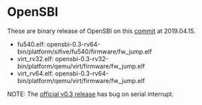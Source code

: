 # OpenSBI

These are binary release of OpenSBI on this [commit](https://github.com/riscv/opensbi/tree/194dbbe5a13dff2255411c26d249f3ad4ef42c0b) at 2019.04.15.

- fu540.elf: opensbi-0.3-rv64-bin/platform/sifive/fu540/firmware/fw_jump.elf
- virt_rv32.elf: opensbi-0.3-rv32-bin/platform/qemu/virt/firmware/fw_jump.elf
- virt_rv64.elf: opensbi-0.3-rv64-bin/platform/qemu/virt/firmware/fw_jump.elf

NOTE: The [official v0.3 release](https://github.com/riscv/opensbi/releases/tag/v0.3) has bug on serial interrupt.
